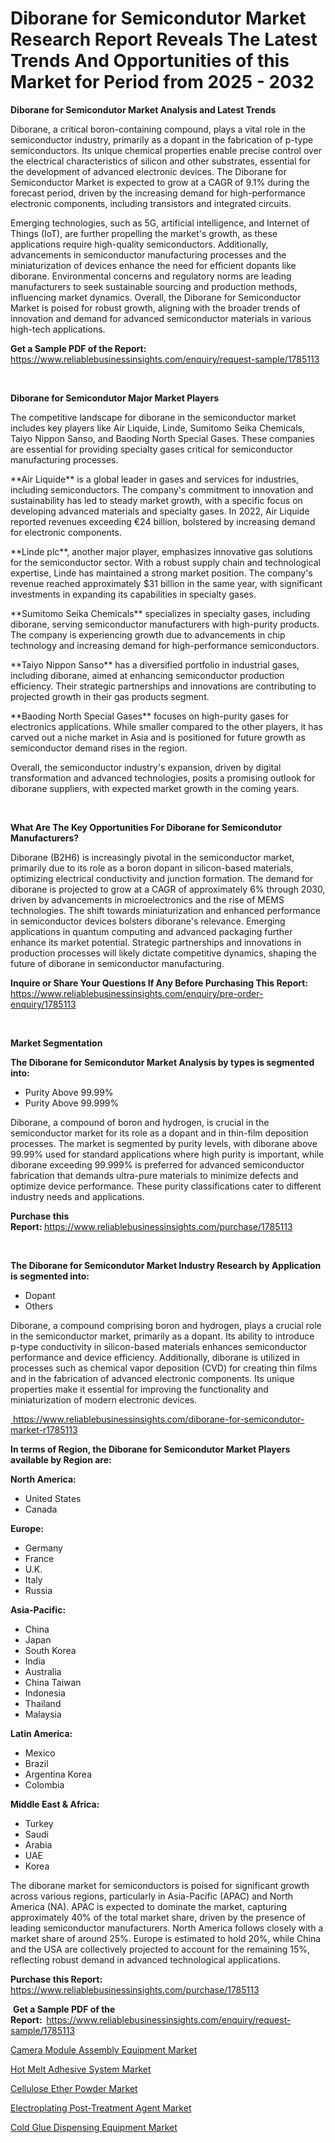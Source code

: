 <p><h1>Diborane for Semicondutor Market Research Report Reveals The Latest Trends And Opportunities of this Market for Period from 2025 - 2032</h1></p><p><strong>Diborane for Semicondutor Market Analysis and Latest Trends</strong></p>
<p><p>Diborane, a critical boron-containing compound, plays a vital role in the semiconductor industry, primarily as a dopant in the fabrication of p-type semiconductors. Its unique chemical properties enable precise control over the electrical characteristics of silicon and other substrates, essential for the development of advanced electronic devices. The Diborane for Semiconductor Market is expected to grow at a CAGR of 9.1% during the forecast period, driven by the increasing demand for high-performance electronic components, including transistors and integrated circuits.</p><p>Emerging technologies, such as 5G, artificial intelligence, and Internet of Things (IoT), are further propelling the market's growth, as these applications require high-quality semiconductors. Additionally, advancements in semiconductor manufacturing processes and the miniaturization of devices enhance the need for efficient dopants like diborane. Environmental concerns and regulatory norms are leading manufacturers to seek sustainable sourcing and production methods, influencing market dynamics. Overall, the Diborane for Semiconductor Market is poised for robust growth, aligning with the broader trends of innovation and demand for advanced semiconductor materials in various high-tech applications.</p></p>
<p><strong>Get a Sample PDF of the Report:&nbsp;</strong> <a href="https://www.reliablebusinessinsights.com/enquiry/request-sample/1785113?utm_campaign=57&utm_medium=2&utm_source=Github&utm_content=ia&utm_term=25032025&utm_id=diborane-for-semicondutor">https://www.reliablebusinessinsights.com/enquiry/request-sample/1785113</a></p>
<p>&nbsp;</p>
<p><strong>Diborane for Semicondutor Major Market Players</strong></p>
<p><p>The competitive landscape for diborane in the semiconductor market includes key players like Air Liquide, Linde, Sumitomo Seika Chemicals, Taiyo Nippon Sanso, and Baoding North Special Gases. These companies are essential for providing specialty gases critical for semiconductor manufacturing processes.</p><p>**Air Liquide** is a global leader in gases and services for industries, including semiconductors. The company's commitment to innovation and sustainability has led to steady market growth, with a specific focus on developing advanced materials and specialty gases. In 2022, Air Liquide reported revenues exceeding €24 billion, bolstered by increasing demand for electronic components.</p><p>**Linde plc**, another major player, emphasizes innovative gas solutions for the semiconductor sector. With a robust supply chain and technological expertise, Linde has maintained a strong market position. The company's revenue reached approximately $31 billion in the same year, with significant investments in expanding its capabilities in specialty gases.</p><p>**Sumitomo Seika Chemicals** specializes in specialty gases, including diborane, serving semiconductor manufacturers with high-purity products. The company is experiencing growth due to advancements in chip technology and increasing demand for high-performance semiconductors.</p><p>**Taiyo Nippon Sanso** has a diversified portfolio in industrial gases, including diborane, aimed at enhancing semiconductor production efficiency. Their strategic partnerships and innovations are contributing to projected growth in their gas products segment.</p><p>**Baoding North Special Gases** focuses on high-purity gases for electronics applications. While smaller compared to the other players, it has carved out a niche market in Asia and is positioned for future growth as semiconductor demand rises in the region.</p><p>Overall, the semiconductor industry's expansion, driven by digital transformation and advanced technologies, posits a promising outlook for diborane suppliers, with expected market growth in the coming years.</p></p>
<p>&nbsp;</p>
<p><strong>What Are The Key Opportunities For Diborane for Semicondutor Manufacturers?</strong></p>
<p><p>Diborane (B2H6) is increasingly pivotal in the semiconductor market, primarily due to its role as a boron dopant in silicon-based materials, optimizing electrical conductivity and junction formation. The demand for diborane is projected to grow at a CAGR of approximately 6% through 2030, driven by advancements in microelectronics and the rise of MEMS technologies. The shift towards miniaturization and enhanced performance in semiconductor devices bolsters diborane's relevance. Emerging applications in quantum computing and advanced packaging further enhance its market potential. Strategic partnerships and innovations in production processes will likely dictate competitive dynamics, shaping the future of diborane in semiconductor manufacturing.</p></p>
<p><strong>Inquire or Share Your Questions If Any Before Purchasing This Report:</strong> <a href="https://www.reliablebusinessinsights.com/enquiry/pre-order-enquiry/1785113?utm_campaign=57&utm_medium=2&utm_source=Github&utm_content=ia&utm_term=25032025&utm_id=diborane-for-semicondutor">https://www.reliablebusinessinsights.com/enquiry/pre-order-enquiry/1785113</a></p>
<p>&nbsp;</p>
<p><strong>Market Segmentation</strong></p>
<p><strong>The Diborane for Semicondutor Market Analysis by types is segmented into:</strong></p>
<p><ul><li>Purity Above 99.99%</li><li>Purity Above 99.999%</li></ul></p>
<p><p>Diborane, a compound of boron and hydrogen, is crucial in the semiconductor market for its role as a dopant and in thin-film deposition processes. The market is segmented by purity levels, with diborane above 99.99% used for standard applications where high purity is important, while diborane exceeding 99.999% is preferred for advanced semiconductor fabrication that demands ultra-pure materials to minimize defects and optimize device performance. These purity classifications cater to different industry needs and applications.</p></p>
<p><strong>Purchase this Report:&nbsp;</strong><a href="https://www.reliablebusinessinsights.com/purchase/1785113?utm_campaign=57&utm_medium=2&utm_source=Github&utm_content=ia&utm_term=25032025&utm_id=diborane-for-semicondutor">https://www.reliablebusinessinsights.com/purchase/1785113</a></p>
<p>&nbsp;</p>
<p><strong>The Diborane for Semicondutor Market Industry Research by Application is segmented into:</strong></p>
<p><ul><li>Dopant</li><li>Others</li></ul></p>
<p><p>Diborane, a compound comprising boron and hydrogen, plays a crucial role in the semiconductor market, primarily as a dopant. Its ability to introduce p-type conductivity in silicon-based materials enhances semiconductor performance and device efficiency. Additionally, diborane is utilized in processes such as chemical vapor deposition (CVD) for creating thin films and in the fabrication of advanced electronic components. Its unique properties make it essential for improving the functionality and miniaturization of modern electronic devices.</p></p>
<p><a href="https://www.reliablebusinessinsights.com/diborane-for-semicondutor-market-r1785113?utm_campaign=57&utm_medium=2&utm_source=Github&utm_content=ia&utm_term=25032025&utm_id=diborane-for-semicondutor">&nbsp;https://www.reliablebusinessinsights.com/diborane-for-semicondutor-market-r1785113</a></p>
<p><strong>In terms of Region, the Diborane for Semicondutor Market Players available by Region are:</strong></p>
<p>
    <p> <strong> North America: </strong>
        <ul>
            <li>United States</li>
            <li>Canada</li>
        </ul>
        </p> 
    <p> <strong> Europe: </strong>
        <ul>
            <li>Germany</li>
            <li>France</li>
            <li>U.K.</li>
            <li>Italy</li>
            <li>Russia</li>
        </ul>
        </p> 
    <p> <strong> Asia-Pacific: </strong>
        <ul>
            <li>China</li>
            <li>Japan</li>
            <li>South Korea</li>
            <li>India</li>
            <li>Australia</li>
            <li>China Taiwan</li>
            <li>Indonesia</li>
            <li>Thailand</li>
            <li>Malaysia</li>
        </ul>
        </p> 
    <p> <strong> Latin America: </strong>
        <ul>
            <li>Mexico</li>
            <li>Brazil</li>
            <li>Argentina Korea</li>
            <li>Colombia</li>
        </ul>
        </p> 
    <p> <strong> Middle East & Africa: </strong>
        <ul>
            <li>Turkey</li>
            <li>Saudi</li>
            <li>Arabia</li>
            <li>UAE</li>
            <li>Korea</li>
        </ul>
    </p>
    </p>
<p><p>The diborane market for semiconductors is poised for significant growth across various regions, particularly in Asia-Pacific (APAC) and North America (NA). APAC is expected to dominate the market, capturing approximately 40% of the total market share, driven by the presence of leading semiconductor manufacturers. North America follows closely with a market share of around 25%. Europe is estimated to hold 20%, while China and the USA are collectively projected to account for the remaining 15%, reflecting robust demand in advanced technological applications.</p></p>
<p><strong>Purchase this Report: </strong><a href="https://www.reliablebusinessinsights.com/purchase/1785113?utm_campaign=57&utm_medium=2&utm_source=Github&utm_content=ia&utm_term=25032025&utm_id=diborane-for-semicondutor">https://www.reliablebusinessinsights.com/purchase/1785113</a></p>
<p>&nbsp;<strong>Get a Sample PDF of the Report:&nbsp;&nbsp;</strong><a href="https://www.reliablebusinessinsights.com/enquiry/request-sample/1785113?utm_campaign=57&utm_medium=2&utm_source=Github&utm_content=ia&utm_term=25032025&utm_id=diborane-for-semicondutor">https://www.reliablebusinessinsights.com/enquiry/request-sample/1785113</a></p>
<p><strong></strong></p>
<p><p><a href="https://github.com/sakuniniray98/Market-Research-Report-List-1/blob/main/camera-module-assembly-equipment-market.md?utm_campaign=57&utm_medium=2&utm_source=Github&utm_content=ia&utm_term=25032025&utm_id=diborane-for-semicondutor">Camera Module Assembly Equipment Market</a></p><p><a href="https://github.com/zeyddaddo4/Market-Research-Report-List-1/blob/main/hot-melt-adhesive-system-market.md?utm_campaign=57&utm_medium=2&utm_source=Github&utm_content=ia&utm_term=25032025&utm_id=diborane-for-semicondutor">Hot Melt Adhesive System Market</a></p><p><a href="https://github.com/siriocooch4a/Market-Research-Report-List-1/blob/main/cellulose-ether-powder-market.md?utm_campaign=57&utm_medium=2&utm_source=Github&utm_content=ia&utm_term=25032025&utm_id=diborane-for-semicondutor">Cellulose Ether Powder Market</a></p><p><a href="https://github.com/pllahoithana9/Market-Research-Report-List-1/blob/main/electroplating-post-treatment-agent-market.md?utm_campaign=57&utm_medium=2&utm_source=Github&utm_content=ia&utm_term=25032025&utm_id=diborane-for-semicondutor">Electroplating Post-Treatment Agent Market</a></p><p><a href="https://github.com/snakewaduddx/Market-Research-Report-List-1/blob/main/cold-glue-dispensing-equipment-market.md?utm_campaign=57&utm_medium=2&utm_source=Github&utm_content=ia&utm_term=25032025&utm_id=diborane-for-semicondutor">Cold Glue Dispensing Equipment Market</a></p></p>
